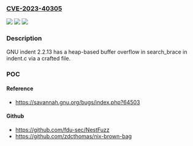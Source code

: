 ### [CVE-2023-40305](https://cve.mitre.org/cgi-bin/cvename.cgi?name=CVE-2023-40305)
![](https://img.shields.io/static/v1?label=Product&message=n%2Fa&color=blue)
![](https://img.shields.io/static/v1?label=Version&message=n%2Fa&color=blue)
![](https://img.shields.io/static/v1?label=Vulnerability&message=n%2Fa&color=brighgreen)

### Description

GNU indent 2.2.13 has a heap-based buffer overflow in search_brace in indent.c via a crafted file.

### POC

#### Reference
- https://savannah.gnu.org/bugs/index.php?64503

#### Github
- https://github.com/fdu-sec/NestFuzz
- https://github.com/zdcthomas/nix-brown-bag

